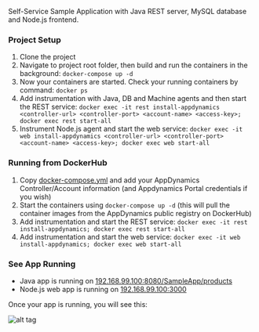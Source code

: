 Self-Service Sample Application with Java REST server, MySQL database and Node.js frontend.

### Project Setup

1. Clone the project
2. Navigate to project root folder, then build and run the containers in the background: `docker-compose up -d`
3. Now your containers are started. Check your running containers by command: `docker ps`
4. Add instrumentation with Java, DB and Machine agents and then start the REST service: `docker exec -it rest install-appdynamics <controller-url> <controller-port> <account-name> <access-key>; docker exec rest start-all`
5. Instrument Node.js agent and start the web service: `docker exec -it web install-appdynamics <controller-url> <controller-port> <account-name> <access-key>; docker exec web start-all`

### Running from DockerHub

1. Copy [docker-compose.yml](https://github.com/Appdynamics/SampleApp/blob/master/docker-compose.yml) and add your AppDynamics Controller/Account information (and Appdynamics Portal credentials if you wish)
2. Start the containers using `docker-compose up -d` (this will pull the container images from the AppDynamics public registry on DockerHub)
3. Add instrumentation and start the REST service: `docker exec -it rest install-appdynamics; docker exec rest start-all`
4. Add instrumentation and start the web service: `docker exec -it web install-appdynamics; docker exec web start-all`

### See App Running
* Java app is running on [192.168.99.100:8080/SampleApp/products](http://192.168.99.100:8080/SampleApp/products)
* Node.js web app is running on [192.168.99.100:3000](http://192.168.99.100:3000/#)

Once your app is running,  you will see this:

![alt tag](https://github.com/Appdynamics/SampleApp/blob/master/web/src/public/img/sampleapp.png)
